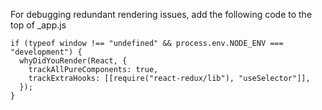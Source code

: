 For debugging redundant rendering issues, add the following code to the top of _app.js

```
if (typeof window !== "undefined" && process.env.NODE_ENV === "development") {
  whyDidYouRender(React, {
    trackAllPureComponents: true,
    trackExtraHooks: [[require("react-redux/lib"), "useSelector"]],
  });
}
```

